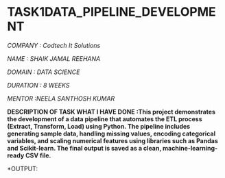 # TASK1DATA_PIPELINE_DEVELOPMENT

*COMPANY : Codtech It Solutions*

*NAME : SHAIK JAMAL REEHANA*

*DOMAIN : DATA SCIENCE*

*DURATION : 8 WEEKS*

*MENTOR :NEELA SANTHOSH KUMAR*

**DESCRIPTION OF TASK WHAT I HAVE DONE :This project demonstrates the development of a data pipeline that automates the ETL process (Extract, Transform, Load) using Python. The pipeline includes generating sample data, handling missing values, encoding categorical variables, and scaling numerical features using libraries such as Pandas and Scikit-learn. The final output is saved as a clean, machine-learning-ready CSV file.**

*OUTPUT:

